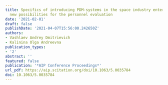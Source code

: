 ```yaml
---
title: Specifics of introducing PDM-systems in the space industry enterprises and
  new possibilities for the personnel evaluation
date: '2021-02-01'
draft: false
publishDate: '2021-04-07T15:56:00.242650Z'
authors:
- Vashlaev Andrey Dmitrievich
- Kalinina Olga Andreevna
publication_types:
- '2'
abstract: ''
featured: false
publication: '*AIP Conference Proceedings*'
url_pdf: https://aip.scitation.org/doi/10.1063/5.0035784
doi: 10.1063/5.0035784
---
```


